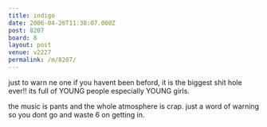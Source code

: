 ```yaml
---
title: indigo
date: 2006-04-26T11:38:07.000Z
post: 8207
board: 8
layout: post
venue: v2227
permalink: /m/8207/
---
```

just to warn ne one if you havent been beford, it is the biggest shit hole ever!! its full of YOUNG people especially YOUNG girls. 

the music is pants and the whole atmosphere is crap. just a word of warning so you dont go and waste 6 on getting in.
